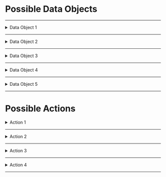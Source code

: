
# Possible Data Objects


---
<details>
<summary>Data Object 1</summary>



```
  int-airports {
      type = CsvFileDataObject
      path = "data/~{id}"
      table {
          db = "default"
          name = "int_airports"
          primaryKey = [ident]
      }
  }

```


</details>

---

<details>
<summary>Data Object 2</summary>



```
  int_airports {
      type = DeltaLakeTableDataObject
      path = "data/~{id}"
      table {
          db = "default"
          name = "int_airports"
          primaryKey = [ident]
      }
  }
```



</details>

---

<details>
<summary>Data Object 3</summary>



```
  btl_elevation { 
    type = CsvFileDataObject
    sparkRepartition { #This will create only one .csv file and not many!
      numberOfTasksPerPartition=1
      filename="elevation.csv"
    }
    csvOptions {
      mode=failfast
    }
  }
```


</details>

---


<details>
<summary>Data Object 4</summary>



```
  btl_airports_elevation { 
    type = CsvFileDataObject
    path = ${env.datalakeprefix}"/~{id}"
    sparkRepartition { #This will create only one .csv file and not many!
      numberOfTasksPerPartition=1
      filename="elevation.csv"
    }
    csvOptions {
      mode=failfast
    }
  }
```

</details>

---

<details>
<summary>Data Object 5</summary>



```
  ext-airports-table {
    type = JDBCTableDataObject
    connectionId = elevationServerConnection
    db = "elevation_db"
    table = {
      name = "Hinweis"
    }
  }
```

</details>

---

#  Possible Actions

<details>
<summary>Action 1</summary>



```
  export-elevations {
    type = CopyAction
    inputId = btl_airports_elevation
    outputId = stg_airports
    transformers = [{
      type = SQLDfTransformer
      code = "select name, elevation_ft, (elevation_ft / 3.281) as elevation_meters from stg_airports" #Tricky, do not use comma but decimal point ;-)
    }]
  }
```

</details>

---

<details>
<summary>Action 2</summary>


```
  export-airport-elevations {
    type = CopyAction
    inputId = stg_airports
    outputId = btl_airports_elevation
    transformers = [{
      type = SQLDfTransformer
      code = "select name, elevation_ft, (elevation_ft / 3.281) as elevation_meters from stg_airports" #Tricky, do not use comma but decimal point ;-)
    }]
  }
```

</details>

---

<details>
<summary>Action 3</summary>


```
  transform-airports {
    type = HistorizeAction
    inputId = stg_airports
    outputId = int_airports
    transformers = [{
      type = SQLDfTransformer
      SQLScript = "select ident, name, latitude_deg, longitude_deg from stg_airports"
    }]
  }
```

</details>

---

<details>
<summary>Action 4</summary>


```
  historize-airports {
    type = HistorizeAction
    inputId = stg_airports
    outputId = int_airports
    transformers = [{
      type = SQLDfTransformer
      code = "select ident, name, latitude_deg, longitude_deg from stg_airports"
    }]
  }
```

</details>

---


